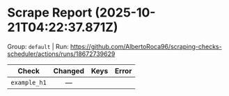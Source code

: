 # Scrape Report (2025-10-21T04:22:37.871Z)

Group: `default`  |  Run: https://github.com/AlbertoRoca96/scraping-checks-scheduler/actions/runs/18672739629

| Check | Changed | Keys | Error |
|---|:---:|:--|:--|
| `example_h1` | — |  |  |
